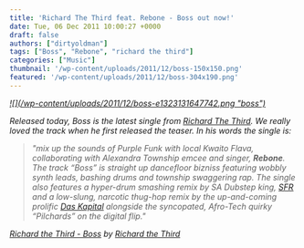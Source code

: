 ```yaml
---
title: 'Richard The Third feat. Rebone - Boss out now!'
date: Tue, 06 Dec 2011 10:00:27 +0000
draft: false
authors: ["dirtyoldman"]
tags: ["Boss", "Rebone", "richard the third"]
categories: ["Music"]
thumbnail: '/wp-content/uploads/2011/12/boss-150x150.png'
featured: '/wp-content/uploads/2011/12/boss-304x190.png'
---
```


_[![](<i>/wp-content/uploads/2011/12/boss-e1323131647742.png "boss")](/2011/12/06/richard-the-third-feat-rebone-boss-out-now/boss/)_

Released today, Boss is the latest single from [Richard The Third](http://thirdworldfromthesun.wordpress.com/). We really loved the track when he first released the teaser. In his words the single is:

> "mix up the sounds of Purple Funk with local Kwaito Flava, collaborating with Alexandra Township emcee and singer, **Rebone**. The track “Boss” is straight up dancefloor bizniss featuring wobbly synth leads, bashing drums and township swaggering rap. The single also features a hyper-drum smashing remix by SA Dubstep king, [SFR](http://www.djsfr.com/) and a low-slung, narcotic thug-hop remix by the up-and-coming prolific [Das Kapital](http://www.facebook.com/kid.kapital) alongside the syncopated, Afro-Tech quirky “Pilchards” on the digital flip."

[Richard the Third - Boss](http://soundcloud.com/richardthethird/sets/richard-the-third-boss) by [Richard the Third](http://soundcloud.com/richardthethird)

>